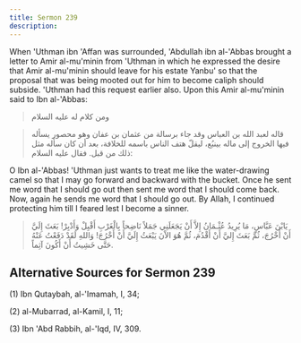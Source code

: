 ```yaml
---
title: Sermon 239
description: 
---
```


When 'Uthman ibn 'Affan was surrounded, 'Abdullah ibn al-'Abbas brought
a letter to Amir al-mu\'minin from 'Uthman in which he expressed the
desire that Amir al-mu\'minin should leave for his estate Yanbu' so that
the proposal that was being mooted out for him to become caliph should
subside. 'Uthman had this request earlier also. Upon this Amir
al-mu\'minin said to Ibn al-'Abbas:

> ومن كلام له عليه السلام

> قاله لعبد الله بن العباس وقد جاء برسالة من عثمان بن عفان وهو محصور
> يسأله فيها الخروج إلى ماله بينبُع، ليقلّ هتف الناس باسمه للخلافة، بعد أن
> كان سأله مثل ذلك من قبل. فقال عليه السلام:

O Ibn al-'Abbas! 'Uthman just wants to treat me like the water-drawing
camel so that I may go forward and backward with the bucket. Once he
sent me word that I should go out then sent me word that I should come
back. Now, again he sends me word that I should go out. By Allah, I
continued protecting him till I feared lest I become a sinner.

> يَابْنَ عَبَّاسٍ، مَا يُرِيدُ عُثْـمَانُ إِلاَّ أَنْ يَجَعَلَنِي جَمَلاً نَاضِحاً بِالْغَرْبِ أَقْبِلْ وَأَدْبِرْ!
> بَعَثَ إِلَيَّ أَنْ أَخْرُجَ، ثُمَّ بَعَثَ إِليَّ أَنْ أَقْدُمَ، ثُمَّ هُوَ الاْنَ يَبْعَثُ إِلَيَّ أَنْ أَخْرُجَ!
> وَاللهِ لَقَدْ دَفَعْتُ عَنْهُ حَتَّى خَشِيتُ أَنْ أَكُونَ آثِماً.

## Alternative Sources for Sermon 239

\(1\) Ibn Qutaybah, al-\'Imamah, I, 34;

\(2\) al-Mubarrad, al-Kamil, I, 11;

\(3\) Ibn 'Abd Rabbih, al-'Iqd, IV, 309.